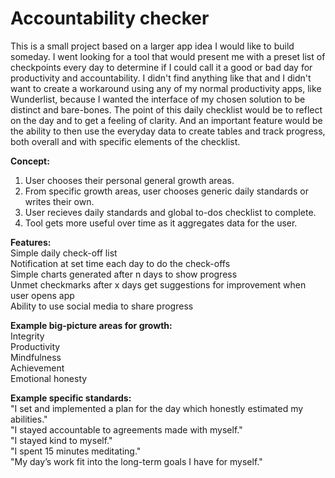 # Accountability checker
This is a small project based on a larger app idea I would like to build someday. 
I went looking for a tool that would present me with a preset list of checkpoints
every day to determine if I could call it a good or bad day for productivity and 
accountability. I didn't find anything like that and I didn't want to create a 
workaround using any of my normal productivity apps, like Wunderlist, because I wanted 
the interface of my chosen solution to be distinct and bare-bones. The point of this
daily checklist would be to reflect on the day and to get a feeling of clarity. And
an important feature would be the ability to then use the everyday data to create 
tables and track progress, both overall and with specific elements of the checklist.

<b>Concept:</b><br />
1. User chooses their personal general growth areas. <br />
2. From specific growth areas, user chooses generic daily standards or writes their own.<br />
3. User recieves daily standards and global to-dos checklist to complete.<br />
4. Tool gets more useful over time as it aggregates data for the user. 

<b>Features:</b><br />
Simple daily check-off list<br />
Notification at set time each day to do the check-offs<br />
Simple charts generated after n days to show progress<br />
Unmet checkmarks after x days get suggestions for improvement when user opens app<br />
Ability to use social media to share progress<br />

<b>Example big-picture areas for growth:</b><br />
Integrity<br />
Productivity<br />
Mindfulness<br />
Achievement <br />
Emotional honesty<br />

<b>Example specific standards:</b><br />
"I set and implemented a plan for the day which honestly estimated my abilities."<br />
"I stayed accountable to agreements made with myself."<br />
"I stayed kind to myself."<br />
"I spent 15 minutes meditating."<br />
"My day’s work fit into the long-term goals I have for myself."<br />
